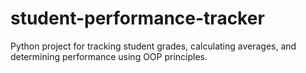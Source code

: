 # student-performance-tracker
Python project for tracking student grades, calculating averages, and determining performance using OOP principles.
